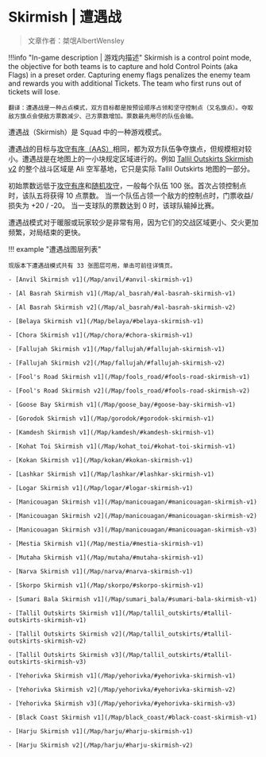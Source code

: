 # Skirmish | 遭遇战

> 文章作者：桀氓AlbertWensley

!!!info "In-game description | 游戏内描述"
    Skirmish is a control point mode, the objective for both teams is to capture and hold Control Points (aka Flags) in a preset order. Capturing enemy flags penalizes the enemy team and rewards you with additional Tickets. The team who first runs out of tickets will lose.
    
    翻译：遭遇战是一种占点模式，双方目标都是按预设顺序占领和坚守控制点（又名旗点）。夺取敌方旗点会使敌方票数减少、己方票数增加。票数最先用尽的队伍会输。

遭遇战（Skirmish）是 Squad 中的一种游戏模式。

遭遇战的目标与[攻守有序（AAS）](./AAS)相同，都为双方队伍争夺旗点，但规模相对较小。遭遇战是在地图上的一小块规定区域进行的。例如 [Tallil Outskirts Skirmish v2](/Map/Tallil_Outskirts#tallil-outskirts-skirmish-v2) 的整个战斗区域是 Ali 空军基地，它只是实际 Tallil Outskirts 地图的一部分。

初始票数远低于[攻守有序](./AAS)和[随机攻守](./RAAS)，一般每个队伍 100 张。首次占领控制点时，该队五将获得 10 点票数。 当一个队伍占领一个敌方的控制点时，门票收益/损失为 +20 / -20。 当一支球队的票数达到 0 时，该球队输掉比赛。 

遭遇战模式对于暖服或玩家较少是非常有用，因为它们的交战区域更小、交火更加频繁，对局结束的更快。

!!! example "遭遇战图层列表"

    现版本下遭遇战模式共有 33 张图层可用，单击可前往详情页。

    - [Anvil Skirmish v1](/Map/anvil/#anvil-skirmish-v1)

    - [Al Basrah Skirmish v1](/Map/al_basrah/#al-basrah-skirmish-v1)

    - [Al Basrah Skirmish v2](/Map/al_basrah/#al-basrah-skirmish-v2)

    - [Belaya Skirmish v1](/Map/belaya/#belaya-skirmish-v1)

    - [Chora Skirmish v1](/Map/chora/#chora-skirmish-v1)

    - [Fallujah Skirmish v1](/Map/fallujah/#fallujah-skirmish-v1)

    - [Fallujah Skirmish v2](/Map/fallujah/#fallujah-skirmish-v2)

    - [Fool's Road Skirmish v1](/Map/fools_road/#fools-road-skirmish-v1)

    - [Fool's Road Skirmish v2](/Map/fools_road/#fools-road-skirmish-v2)

    - [Goose Bay Skirmish v1](/Map/goose_bay/#goose-bay-skirmish-v1)

    - [Gorodok Skirmish v1](/Map/gorodok/#gorodok-skirmish-v1)

    - [Kamdesh Skirmish v1](/Map/kamdesh/#kamdesh-skirmish-v1)

    - [Kohat Toi Skirmish v1](/Map/kohat_toi/#kohat-toi-skirmish-v1)

    - [Kokan Skirmish v1](/Map/kokan/#kokan-skirmish-v1)

    - [Lashkar Skirmish v1](/Map/lashkar/#lashkar-skirmish-v1)

    - [Logar Skirmish v1](/Map/logar/#logar-skirmish-v1)

    - [Manicouagan Skirmish v1](/Map/manicouagan/#manicouagan-skirmish-v1)

    - [Manicouagan Skirmish v2](/Map/manicouagan/#manicouagan-skirmish-v2)

    - [Manicouagan Skirmish v3](/Map/manicouagan/#manicouagan-skirmish-v3)

    - [Mestia Skirmish v1](/Map/mestia/#mestia-skirmish-v1)

    - [Mutaha Skirmish v1](/Map/mutaha/#mutaha-skirmish-v1)

    - [Narva Skirmish v1](/Map/narva/#narva-skirmish-v1)

    - [Skorpo Skirmish v1](/Map/skorpo/#skorpo-skirmish-v1)

    - [Sumari Bala Skirmish v1](/Map/sumari_bala/#sumari-bala-skirmish-v1)

    - [Tallil Outskirts Skirmish v1](/Map/tallil_outskirts/#tallil-outskirts-skirmish-v1)

    - [Tallil Outskirts Skirmish v2](/Map/tallil_outskirts/#tallil-outskirts-skirmish-v2)

    - [Tallil Outskirts Skirmish v3](/Map/tallil_outskirts/#tallil-outskirts-skirmish-v3)

    - [Yehorivka Skirmish v1](/Map/yehorivka/#yehorivka-skirmish-v1)

    - [Yehorivka Skirmish v2](/Map/yehorivka/#yehorivka-skirmish-v2)

    - [Yehorivka Skirmish v3](/Map/yehorivka/#yehorivka-skirmish-v3)

    - [Black Coast Skirmish v1](/Map/black_coast/#black-coast-skirmish-v1)

    - [Harju Skirmish v1](/Map/harju/#harju-skirmish-v1)

    - [Harju Skirmish v2](/Map/harju/#harju-skirmish-v2)